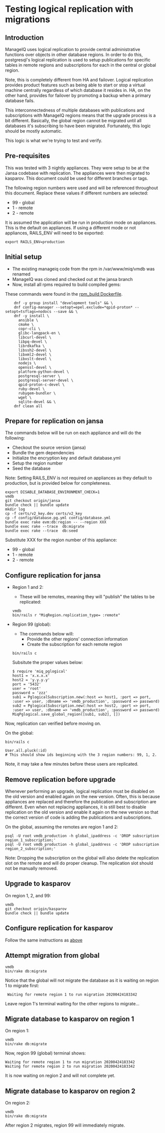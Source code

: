 # Testing logical replication with migrations

## Introduction

ManageIQ uses logical replication to provide central administrative functions over objects in other
database regions.  In order to do this, postgresql's logical replication is used to setup
publications for specific tables in remote regions and subscriptions for each in the central or
global region.

Note, this is completely different from HA and failover.  Logical replication provides product
features such as being able to start or stop a virtual machine centrally regardless of which
database it resides in.  HA, on the other hand, provides for failover by promoting a backup when a
primary database fails.

This interconnectedness of multiple databases with publications and subscriptions with ManageIQ
regions means that the upgrade process is a bit different.  Basically, the global region cannot be
migrated until all databases it's subscribing to have been migrated.  Fortunately, this logic
should be mostly automatic.

This logic is what we're trying to test and verify.

## Pre-requisites

This was tested with 3 nightly appliances.  They were setup to be at the Jansa codebase with
replication. The appliances were then migrated to kasparov.  This document could be used for
different branches or tags.

The following region numbers were used and will be referenced throughout this document.  Replace
these values if different numbers are selected:
* 99 - global
* 1 - remote
* 2 - remote

It is assumed the application will be run in production mode on appliances.  This is the default
on appliances.  If using a different mode or not appliances, RAILS_ENV will need to be exported:

```
export RAILS_ENV=production
```

## Initial setup

* The existing manageiq code from the rpm in /var/www/miq/vmdb was renamed
* ManageIQ was cloned and checked out at the jansa branch
* Now, install all rpms required to build compiled gems:

These commands were found in the [rpm_build Dockerfile](https://github.com/ManageIQ/manageiq-rpm_build/blob/ec0fcc85f7d24010278148f4bab83447d18884b5/Dockerfile#L22-L45).

```
    dnf -y group install "development tools" && \
    dnf config-manager --setopt=epel.exclude=*qpid-proton* --setopt=tsflags=nodocs --save && \
    dnf -y install \
      ansible \
      cmake \
      copr-cli \
      glibc-langpack-en \
      libcurl-devel \
      libpq-devel \
      librdkafka \
      libssh2-devel \
      libxml2-devel \
      libxslt-devel \
      nodejs \
      openssl-devel \
      platform-python-devel \
      postgresql-server \
      postgresql-server-devel \
      qpid-proton-c-devel \
      ruby-devel \
      rubygem-bundler \
      wget \
      sqlite-devel && \
    dnf clean all
```

## Prepare for replication on jansa

The commands below will be run on each appliance and will do the following:
* Checkout the source version (jansa)
* Bundle the gem dependencies
* Initialize the encryption key and default database.yml
* Setup the region number
* Seed the database

Note: Setting RAILS_ENV is not required on appliances as they default to production, but is provided
below for completeness.

```
export DISABLE_DATABASE_ENVIRONMENT_CHECK=1
vmdb
git checkout origin/jansa
bundle check || bundle update
mkdir log
cp -f certs/v2_key.dev certs/v2_key
cp -f config/database.pg.yml config/database.yml
bundle exec rake evm:db:region -- --region XXX
bundle exec rake --trace  db:migrate
bundle exec rake --trace  db:seed
```

Substitute XXX for the region number of this appliance:
* 99 - global
* 1 - remote
* 2 - remote

## Configure replication for jansa

* Region 1 and 2: 
  * These will be remotes, meaning they will "publish" the tables to be replicated:

  ```
  vmdb
  bin/rails r "MiqRegion.replication_type= :remote"
  ```


* Region 99 (global):
  * The commands below will:
    * Provide the other regions' connection information
    * Create the subscription for each remote region
  
  ```
  bin/rails c
  ```

  Subsitute the proper values below:

  ```
  $ require 'miq_pglogical'
  host1 = 'x.x.x.x'
  host2 = 'y.y.y.y'
  port = '5432'
  user = 'root'
  password = 'zzz'
  sub1 = PglogicalSubscription.new(:host => host1, :port => port, :user => user, :dbname => 'vmdb_production', :password => password)
  sub2 = PglogicalSubscription.new(:host => host2, :port => port, :user => user, :dbname => 'vmdb_production', :password => password)
  MiqPglogical.save_global_region([sub1, sub2], [])
  ```

Now, replication can verified before moving on.

On the global:

```
bin/rails c
```

```
User.all.pluck(:id)
# This should show ids beginning with the 3 region numbers: 99, 1, 2.
```

Note, it may take a few minutes before these users are replicated.

## Remove replication before upgrade

Whenever performing an upgrade, logical replication must be disabled on the old version and enabled
again on the new version.  Often, this is because appliances are replaced and therefore the
publication and subscription are different.  Even when not replacing appliances, it is still best to
disable replication on the old version and enable it again on the new version so that the correct
version of code is adding the publications and subscriptions.

On the global, assuming the remotes are region 1 and 2:

```
psql -U root vmdb_production -h global_ipaddress -c 'DROP subscription region_1_subscription;'
psql -U root vmdb_production -h global_ipaddress -c 'DROP subscription region_2_subscription;'
```

Note:  Dropping the subscription on the global will also delete the replication slot on the remote
and will do proper cleanup.  The replication slot should not be manually removed.

## Upgrade to kasparov

On region 1, 2, and 99:

```
vmdb
git checkout origin/kasparov
bundle check || bundle update
```

## Configure replication for kasparov

Follow the same instructions as [above](#configure-replication-for-jansa)

## Attempt migration from global

```
vmdb
bin/rake db:migrate
```

Notice that the global will not migrate the database as it is waiting on region 1 to migrate first:

```
 Waiting for remote region 1 to run migration 20200424183342
```

Leave region 1's terminal waiting for the other regions to migrate...

## Migrate database to kasparov on region 1

On region 1:

```
vmdb
bin/rake db:migrate
```

Now, region 99 (global) terminal shows:
```
Waiting for remote region 1 to run migration 20200424183342
Waiting for remote region 2 to run migration 20200424183342
```

It is now waiting on region 2 and will not complete yet.

## Migrate database to kasparov on region 2

On region 2:

```
vmdb
bin/rake db:migrate
```

After region 2 migrates, region 99 will immediately migrate.
